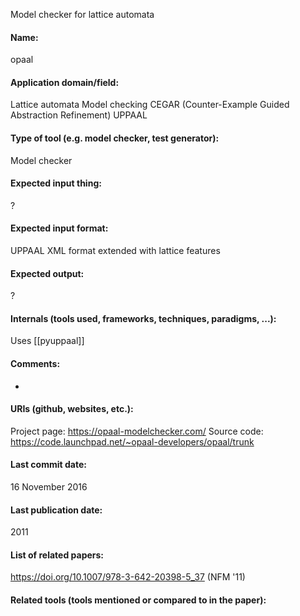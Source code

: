 Model checker for lattice automata

#### Name:
opaal

#### Application domain/field:
Lattice automata
Model checking
CEGAR (Counter-Example Guided Abstraction Refinement)
UPPAAL

#### Type of tool (e.g. model checker, test generator):
Model checker

#### Expected input thing:
?

#### Expected input format:
UPPAAL XML format extended with lattice features

#### Expected output:
?

#### Internals (tools used, frameworks, techniques, paradigms, ...):
Uses [[pyuppaal]]

#### Comments:
-

#### URIs (github, websites, etc.):
Project page: https://opaal-modelchecker.com/
Source code: https://code.launchpad.net/~opaal-developers/opaal/trunk

#### Last commit date:
16 November 2016

#### Last publication date:
2011

#### List of related papers:
https://doi.org/10.1007/978-3-642-20398-5_37 (NFM '11)

#### Related tools (tools mentioned or compared to in the paper):
